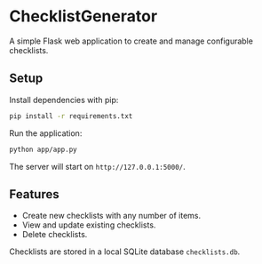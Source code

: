 # ChecklistGenerator

A simple Flask web application to create and manage configurable checklists.

## Setup

Install dependencies with pip:

```bash
pip install -r requirements.txt
```

Run the application:

```bash
python app/app.py
```

The server will start on `http://127.0.0.1:5000/`.

## Features

- Create new checklists with any number of items.
- View and update existing checklists.
- Delete checklists.

Checklists are stored in a local SQLite database `checklists.db`.
